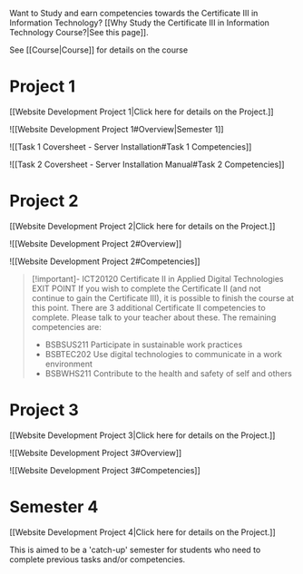 Want to Study and earn competencies towards the Certificate III in Information Technology? [[Why Study the Certificate III in Information Technology Course?|See this page]].


See [[Course|Course]] for details on the course


 
# Project 1

[[Website Development Project 1|Click here for details on the Project.]]

![[Website Development Project 1#Overview|Semester 1]]

![[Task 1 Coversheet - Server Installation#Task 1 Competencies]]

![[Task 2 Coversheet - Server Installation Manual#Task 2 Competencies]]


# Project 2


[[Website Development Project 2|Click here for details on the Project.]]

![[Website Development Project 2#Overview]]

![[Website Development Project 2#Competencies]]


> [!important]- ICT20120 Certificate II in Applied Digital Technologies EXIT POINT
> If you wish to complete the Certificate II (and not continue to gain the Certificate III), it is possible to finish the course at this point. 
> There are 3 additional Certificate II competencies to complete. Please talk to your teacher about these.
> The remaining competencies are:
> - BSBSUS211	Participate in sustainable work practices
> - BSBTEC202 Use digital technologies to communicate in a work environment
> - BSBWHS211 Contribute to the health and safety of self and others


# Project 3

[[Website Development Project 3|Click here for details on the Project.]]

![[Website Development Project 3#Overview]]

![[Website Development Project 3#Competencies]]



# Semester 4

[[Website Development Project 4|Click here for details on the Project.]]

This is aimed to be a 'catch-up' semester for students who need to complete previous tasks and/or competencies.


